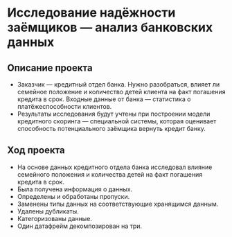 # Исследование надёжности заёмщиков — анализ банковских данных
## Описание проекта
 - Заказчик — кредитный отдел банка. Нужно разобраться, влияет ли семейное положение и количество детей клиента на факт погашения кредита в срок. Входные данные от банка — статистика о 
платёжеспособности клиентов.
 - Результаты исследования будут учтены при построении модели кредитного скоринга — специальной системы, которая оценивает способность потенциального заёмщика вернуть кредит банку.

## Ход проекта
 - На основе данных кредитного отдела банка исследовал влияние семейного положения и количества детей на факт погашения кредита в срок. 
 - Была получена информация о данных. 
 - Определены и обработаны пропуски. 
 - Заменены типы данных на соответствующие хранящимся данным. 
 - Удалены дубликаты. 
 - Категоризованы данные. 
 - Один датафрейм декомпозирован на три.
